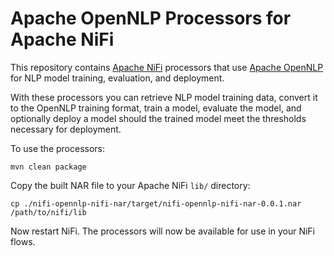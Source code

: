 # Apache OpenNLP Processors for Apache NiFi

This repository contains [Apache NiFi](https://nifi.apache.org) processors that use [Apache OpenNLP](https://opennlp.apache.org) for NLP model training, evaluation, and deployment.

With these processors you can retrieve NLP model training data, convert it to the OpenNLP training format, train a model, evaluate the model, and optionally deploy a model should the trained model meet the thresholds necessary for deployment.

To use the processors:

```
mvn clean package
```

Copy the built NAR file to your Apache NiFi `lib/` directory:

```
cp ./nifi-opennlp-nifi-nar/target/nifi-opennlp-nifi-nar-0.0.1.nar /path/to/nifi/lib
```

Now restart NiFi. The processors will now be available for use in your NiFi flows.
